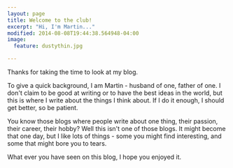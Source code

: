 ```yaml
---
layout: page
title: Welcome to the club!
excerpt: "Hi, I'm Martin..."
modified: 2014-08-08T19:44:38.564948-04:00
image:
  feature: dustythin.jpg

---
```


Thanks for taking the time to look at my blog.

To give a quick background, I am Martin - husband of one, father of one. I don't claim to be good at writing or to have the best ideas in the world, but this is where I write about the things I think about. If I do it enough, I should get better, so be patient.

You know those blogs where people write about one thing, their passion, their career, their hobby? Well this isn't one of those blogs. It might become that one day, but I like lots of things - some you might find interesting, and some that might bore you to tears.

What ever you have seen on this blog, I hope you enjoyed it.
